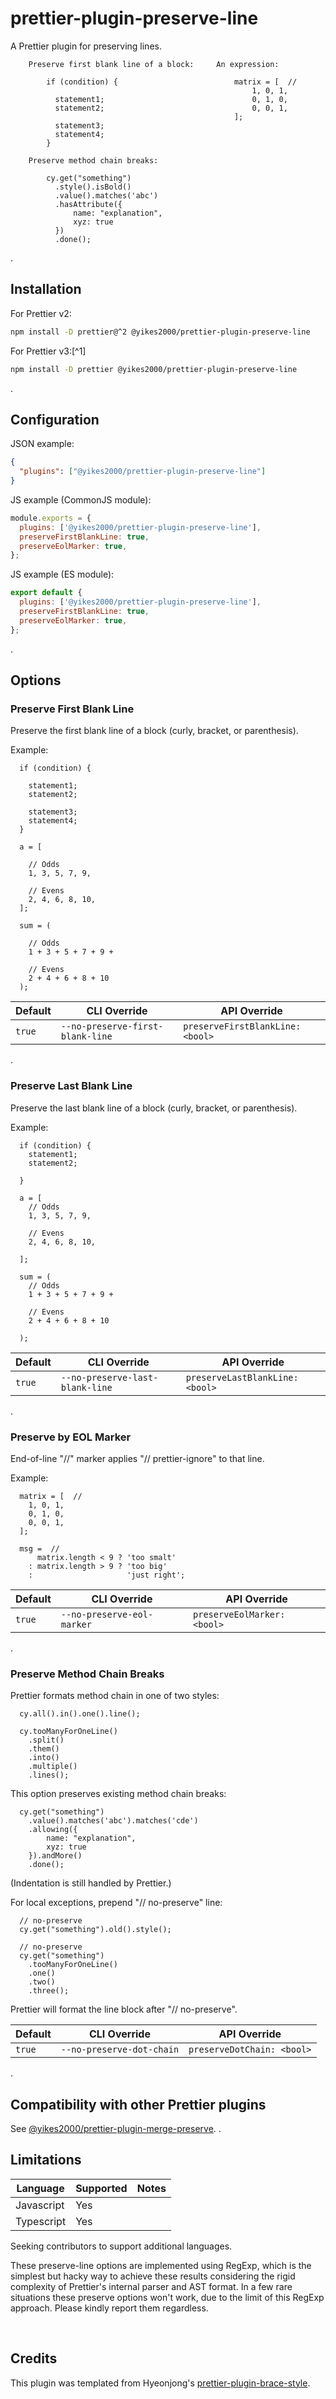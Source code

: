 # prettier-plugin-preserve-line

A Prettier plugin for preserving lines.

```
    Preserve first blank line of a block:     An expression:

        if (condition) {                          matrix = [  //
                                                      1, 0, 1,
          statement1;                                 0, 1, 0,
          statement2;                                 0, 0, 1,
                                                  ];
          statement3;
          statement4;
        }

    Preserve method chain breaks:

        cy.get("something")
          .style().isBold()
          .value().matches('abc')
          .hasAttribute({
              name: "explanation",
              xyz: true
          })
          .done();
```
.


## Installation

For Prettier v2:

```sh
npm install -D prettier@^2 @yikes2000/prettier-plugin-preserve-line
```

For Prettier v3:[^1]

```sh
npm install -D prettier @yikes2000/prettier-plugin-preserve-line
```
.


## Configuration

JSON example:

```json
{
  "plugins": ["@yikes2000/prettier-plugin-preserve-line"]
}
```

JS example (CommonJS module):

```javascript
module.exports = {
  plugins: ['@yikes2000/prettier-plugin-preserve-line'],
  preserveFirstBlankLine: true,
  preserveEolMarker: true,
};
```

JS example (ES module):

```javascript
export default {
  plugins: ['@yikes2000/prettier-plugin-preserve-line'],
  preserveFirstBlankLine: true,
  preserveEolMarker: true,
};
```
.


## Options

### Preserve First Blank Line

Preserve the first blank line of a block (curly, bracket, or parenthesis).

Example:
```
  if (condition) {

    statement1;
    statement2;

    statement3;
    statement4;
  }

  a = [

    // Odds
    1, 3, 5, 7, 9,

    // Evens
    2, 4, 6, 8, 10,
  ];

  sum = (

    // Odds
    1 + 3 + 5 + 7 + 9 +

    // Evens
    2 + 4 + 6 + 8 + 10
  );
```
<!-- prettier-ignore -->
Default | CLI&nbsp;Override | API&nbsp;Override
--- | --- | ---
`true` | `--no-preserve-first-blank-line` | `preserveFirstBlankLine: <bool>`
.


### Preserve Last Blank Line

Preserve the last blank line of a block (curly, bracket, or parenthesis).

Example:
```
  if (condition) {
    statement1;
    statement2;

  }

  a = [
    // Odds
    1, 3, 5, 7, 9,

    // Evens
    2, 4, 6, 8, 10,

  ];

  sum = (
    // Odds
    1 + 3 + 5 + 7 + 9 +

    // Evens
    2 + 4 + 6 + 8 + 10

  );
```
<!-- prettier-ignore -->
Default | CLI&nbsp;Override | API&nbsp;Override
--- | --- | ---
`true` | `--no-preserve-last-blank-line` | `preserveLastBlankLine: <bool>`
.


### Preserve by EOL Marker

End-of-line "//" marker applies "// prettier-ignore" to that line.

Example:
```
  matrix = [  //
    1, 0, 1,
    0, 1, 0,
    0, 0, 1,
  ];

  msg =  //
      matrix.length < 9 ? 'too smalt'
    : matrix.length > 9 ? 'too big'
    :                     'just right';
```
<!-- prettier-ignore -->
Default | CLI&nbsp;Override | API&nbsp;Override
--- | --- | ---
`true` | `--no-preserve-eol-marker` | `preserveEolMarker: <bool>`
.


### Preserve Method Chain Breaks

Prettier formats method chain in one of two styles:
```
  cy.all().in().one().line();

  cy.tooManyForOneLine()
    .split()
    .them()
    .into()
    .multiple()
    .lines();
```

This option preserves existing method chain breaks:
```
  cy.get("something")
    .value().matches('abc').matches('cde')
    .allowing({
        name: "explanation",
        xyz: true
    }).andMore()
    .done();
```
(Indentation is still handled by Prettier.)

For local exceptions, prepend "// no-preserve" line:
```
  // no-preserve
  cy.get("something").old().style();

  // no-preserve
  cy.get("something")
    .tooManyForOneLine()
    .one()
    .two()
    .three();
```
Prettier will format the line block after "// no-preserve".

<!-- prettier-ignore -->
Default | CLI&nbsp;Override | API&nbsp;Override
--- | --- | ---
`true` | `--no-preserve-dot-chain` | `preserveDotChain: <bool>`
.


## Compatibility with other Prettier plugins

See [@yikes2000/prettier-plugin-merge-preserve](https://github.com/yikes2000/prettier-plugin-merge-preserve).
.


## Limitations

<!-- prettier-ignore -->
Language | Supported | Notes
--- | --- | ---
Javascript | Yes |
Typescript | Yes |

Seeking contributors to support additional languages.

These preserve-line options are implemented using RegExp, which is the simplest but hacky way to achieve these results
considering the rigid complexity of Prettier's internal parser and AST format. In a few rare situations these preserve
options won't work, due to the limit of this RegExp approach.  Please kindly report them regardless.

&nbsp;

## Credits

This plugin was templated from Hyeonjong's
[prettier-plugin-brace-style](https://github.com/ony3000/prettier-plugin-brace-style).
